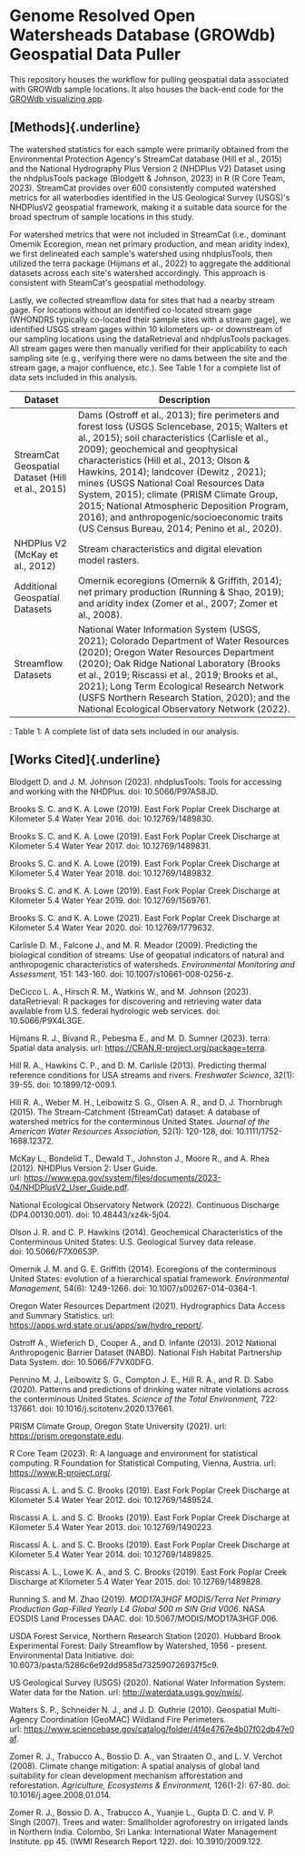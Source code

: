 # Genome Resolved Open Watersheads Database (GROWdb) Geospatial Data Puller

This repository houses the workflow for pulling geospatial data associated with GROWdb sample locations. It also houses the back-end code for the [GROWdb visualizing app](https://geocentroid.shinyapps.io/GROWdatabase/).

## [Methods]{.underline}

The watershed statistics for each sample were primarily obtained from the Environmental Protection Agency's StreamCat database (Hill et al., 2015) and the National Hydrography Plus Version 2 (NHDPlus V2) Dataset using the nhdplusTools package (Blodgett & Johnson, 2023) in R (R Core Team, 2023). StreamCat provides over 600 consistently computed watershed metrics for all waterbodies identified in the US Geological Survey (USGS)'s NHDPlusV2 geospatial framework, making it a suitable data source for the broad spectrum of sample locations in this study.

For watershed metrics that were not included in StreamCat (i.e., dominant Omernik Ecoregion, mean net primary production, and mean aridity index), we first delineated each sample's watershed using nhdplusTools, then utilized the terra package (Hijmans et al., 2022) to aggregate the additional datasets across each site's watershed accordingly. This approach is consistent with SteamCat's geospatial methodology.

Lastly, we collected streamflow data for sites that had a nearby stream gage. For locations without an identified co-located stream gage (WHONDRS typically co-located their sample sites with a stream gage), we identified USGS stream gages within 10 kilometers up- or downstream of our sampling locations using the dataRetrieval and nhdplusTools packages. All stream gages were then manually verified for their applicability to each sampling site (e.g., verifying there were no dams between the site and the stream gage, a major confluence, etc.). See Table 1 for a complete list of data sets included in this analysis.

| Dataset                                          | Description                                                                                                                                                                                                                                                                                                                                                                                                                                                                                                     |
|--------------------------------------------------|-----------------------------------------------------------------------------------------------------------------------------------------------------------------------------------------------------------------------------------------------------------------------------------------------------------------------------------------------------------------------------------------------------------------------------------------------------------------------------------------------------------------|
| StreamCat Geospatial Dataset (Hill et al., 2015) | Dams (Ostroff et al., 2013); fire perimeters and forest loss (USGS Sciencebase, 2015; Walters et al., 2015); soil characteristics (Carlisle et al., 2009); geochemical and geophysical characteristics (Hill et al., 2013; Olson & Hawkins, 2014); landcover (Dewitz , 2021); mines (USGS National Coal Resources Data System, 2015); climate (PRISM Climate Group, 2015; National Atmospheric Deposition Program, 2016); and anthropogenic/socioeconomic traits (US Census Bureau, 2014; Penino et al., 2020). |
| NHDPlus V2 (McKay et al., 2012)                  | Stream characteristics and digital elevation model rasters.                                                                                                                                                                                                                                                                                                                                                                                                                                                     |
| Additional Geospatial Datasets                   | Omernik ecoregions (Omernik & Griffith, 2014); net primary production (Running & Shao, 2019); and aridity index (Zomer et al., 2007; Zomer et al., 2008).                                                                                                                                                                                                                                                                                                                                                       |
| Streamflow Datasets                              | National Water Information System (USGS, 2021); Colorado Department of Water Resources (2020); Oregon Water Resources Department (2020); Oak Ridge National Laboratory (Brooks et al., 2019; Riscassi et al., 2019; Brooks et al., 2021); Long Term Ecological Research Network (USFS Northern Research Station, 2020); and the National Ecological Observatory Network (2022).                                                                                                                                 |

: Table 1: A complete list of data sets included in our analysis.

## [Works Cited]{.underline}

Blodgett D. and J. M. Johnson (2023). nhdplusTools: Tools for accessing and working with the NHDPlus. doi: 10.5066/P97AS8JD.

Brooks S. C. and K. A. Lowe (2019). East Fork Poplar Creek Discharge at Kilometer 5.4 Water Year 2016. doi: 10.12769/1489830.

Brooks S. C. and K. A. Lowe (2019). East Fork Poplar Creek Discharge at Kilometer 5.4 Water Year 2017. doi: 10.12769/1489831.

Brooks S. C. and K. A. Lowe (2019). East Fork Poplar Creek Discharge at Kilometer 5.4 Water Year 2018. doi: 10.12769/1489832.

Brooks S. C. and K. A. Lowe (2019). East Fork Poplar Creek Discharge at Kilometer 5.4 Water Year 2019. doi: 10.12769/1569761.

Brooks S. C. and K. A. Lowe (2021). East Fork Poplar Creek Discharge at Kilometer 5.4 Water Year 2020. doi: 10.12769/1779632.

Carlisle D. M., Falcone J., and M. R. Meador (2009). Predicting the biological condition of streams: Use of geopatial indicators of natural and anthropogenic characteristics of watersheds. *Environmental Monitoring and Assessment,* 151: 143-160. doi: 10.1007/s10661-008-0256-z.

DeCicco L. A., Hirsch R. M., Watkins W., and M. Johnson (2023). dataRetrieval: R packages for discovering and retrieving water data available from U.S. federal hydrologic web services. doi: 10.5066/P9X4L3GE.

Hijmans R. J., Bivand R., Pebesma E., and M. D. Sumner (2023). terra: Spatial data analysis. url: <https://CRAN.R-project.org/package=terra>.

Hill R. A., Hawkins C. P., and D. M. Carlisle (2013). Predicting thermal reference conditions for USA streams and rivers. *Freshwater Science*, 32(1): 39-55. doi: 10.1899/12-009.1.

Hill R. A., Weber M. H., Leibowitz S. G., Olsen A. R., and D. J. Thornbrugh (2015). The Stream-Catchment (StreamCat) dataset: A database of watershed metrics for the conterminous United States. *Journal of the American Water Resources Association,* 52(1): 120-128, doi: 10.1111/1752-1688.12372.

McKay L., Bondelid T., Dewald T., Johnston J., Moore R., and A. Rhea (2012). NHDPlus Version 2: User Guide. url: <https://www.epa.gov/system/files/documents/2023-04/NHDPlusV2_User_Guide.pdf>.

National Ecological Observatory Network (2022). Continuous Discharge (DP4.00130.001). doi: 10.48443/xz4k-5j04.

Olson J. R. and C. P. Hawkins (2014). Geochemical Characteristics of the Conterminous United States: U.S. Geological Survey data release. doi: 10.5066/F7X0653P.

Omernik J. M. and G. E. Griffith (2014). Ecoregions of the conterminous United States: evolution of a hierarchical spatial framework. *Environmental Management,* 54(6): 1249-1266. doi: 10.1007/s00267-014-0364-1.

Oregon Water Resources Department (2021). Hydrographics Data Access and Summary Statistics. url: <https://apps.wrd.state.or.us/apps/sw/hydro_report/>.

Ostroff A., Wieferich D., Cooper A., and D. Infante (2013). 2012 National Anthropogenic Barrier Dataset (NABD). National Fish Habitat Partnership Data System. doi: 10.5066/F7VX0DFG.

Pennino M. J., Leibowitz S. G., Compton J. E., Hill R. A., and R. D. Sabo (2020). Patterns and predictions of drinking water nitrate violations across the conterminous United States. *Science of the Total Environment,* 722: 137661. doi: 10.1016/j.scitotenv.2020.137661.

PRISM Climate Group, Oregon State University (2021). url: <https://prism.oregonstate.edu>.

R Core Team (2023). R: A language and environment for statistical computing. R Foundation for Statistical Computing, Vienna, Austria. url: <https://www.R-project.org/>.

Riscassi A. L. and S. C. Brooks (2019). East Fork Poplar Creek Discharge at Kilometer 5.4 Water Year 2012. doi: 10.12769/1489524.

Riscassi A. L. and S. C. Brooks (2019). East Fork Poplar Creek Discharge at Kilometer 5.4 Water Year 2013. doi: 10.12769/1490223.

Riscassi A. L. and S. C. Brooks (2019). East Fork Poplar Creek Discharge at Kilometer 5.4 Water Year 2014. doi: 10.12769/1489825. 

Riscassi A. L., Lowe K. A., and S. C. Brooks (2019). East Fork Poplar Creek Discharge at Kilometer 5.4 Water Year 2015. doi: 10.12769/1489828.

Running S. and M. Zhao (2019). *MOD17A3HGF MODIS/Terra Net Primary Production Gap-Filled Yearly L4 Global 500 m SIN Grid V006*. NASA EOSDIS Land Processes DAAC. doi: 10.5067/MODIS/MOD17A3HGF.006.

USDA Forest Service, Northern Research Station (2020). Hubbard Brook Experimental Forest: Daily Streamflow by Watershed, 1956 - present. Environmental Data Initiative. doi: 10.6073/pasta/5286c6e92dd9585d732590726937f5c9.

US Geological Survey (USGS) (2020). National Water Information System: Water data for the Nation. url: <http://waterdata.usgs.gov/nwis/>.

Walters S. P., Schneider N. J., and J. D. Guthrie (2010). Geospatial Multi-Agency Coordination (GeoMAC) Wildland Fire Perimeters. url: <https://www.sciencebase.gov/catalog/folder/4f4e4767e4b07f02db47e0af>.

Zomer R. J., Trabucco A., Bossio D. A., van Straaten O., and L. V. Verchot (2008). Climate change mitigation: A spatial analysis of global land suitability for clean development mechanism afforestation and reforestation. *Agriculture, Ecosystems & Environment,* 126(1-2): 67-80. doi: 10.1016/j.agee.2008.01.014.

Zomer R. J., Bossio D. A., Trabucco A., Yuanjie L., Gupta D. C. and V. P. Singh (2007). Trees and water: Smallholder agroforestry on irrigated lands in Northern India. Colombo, Sri Lanka: International Water Management Institute. pp 45. (IWMI Research Report 122). doi: 10.3910/2009.122.
